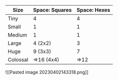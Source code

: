 | Size     | Space: Squares | Space: Hexes |
| -------- | -------------- | ------------ |
| Tiny     | 4              | 4            |
| Small    | 1              | 1            |
| Medium   | 1              | 1            |
| Large    | 4 (2x2)        | 3            |
| Huge     | 9 (3x3)        | 7            |
| Colossal | =>16 (4x4)     | =>12         |

![[Pasted image 20230402143318.png]]